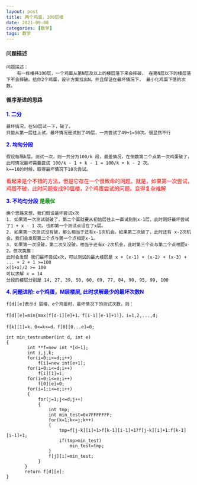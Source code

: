 ```yaml
---
layout: post
title: 两个鸡蛋，100层楼
date: 2021-09-08
categories: [数学]
tags: 数学
---
```



#### 问题描述
```
问题描述：
    有一栋楼共100层，一个鸡蛋从第N层及以上的楼层落下来会摔破， 在第N层以下的楼层落下不会摔破。给你2个鸡蛋，设计方案找出N，并且保证在最坏情况下， 最小化鸡蛋下落的次数。
```
#### 循序渐进的思路

**<font color=blue>1. 二分</font>**
```
最坏情况，在50层试一下，破了。
只能从第一层往上试，最坏情况是试到了49层，一共尝试了49+1=50次。很显然不行
```

**<font color=blue>2. 均匀分段</font>**
```
假设每隔k层，测试一次，则一共分为100/k 段，最差情况，在倒数第二个点第一次鸡蛋破了，
此时情况最坏需要尝试 100/k - 1 + k - 1 = 100/k + k - 2 次。
k==10的时候，取得最坏情况下18次尝试。
```
<font color=red>看起来是个不错的方法，但是它存在一个很致命的问题。就是，如果第一次尝试，鸡蛋不破，此时问题变成90层楼，2个鸡蛋尝试的问题。变得复杂难解</font>


**<font color=blue>3. 不均匀分段</font>**  **<font color=green>是最优</font>**
```
换个思路来想，我们假设最坏尝试x次
1. 如果第一次测试就破了，第二个蛋就要从初始层往上一直试到到x-1层，此时刚好最坏尝试了1 + x - 1 次。也即第一个测试点设在了x层。
2. 如果第一次测试没有破，那么相当于还有x-1次机会。如果第二次破了，此时还有 x-2次机会。我们会发现第二个点与第一个点相距x-1。
3. 如果第一次没破，第二次又没破，相当于还有x-2次机会，此时第三个点与第二个点相距x-2。依次类推：
此时会发现 我们最坏尝试x次，可以测试的最大楼层是 x + (x-1) + (x-2) + (x-3) + ... + 2 + 1 >=100
x(1+x)/2 >= 100
可以求解 x = 14
分段的楼层分别是 14, 27, 39, 50, 60, 69, 77, 84, 90, 95, 99, 100
```

**<font color=blue> 4. 问题进阶: e个鸡蛋，M层楼层, 此时求解最少的最坏次数N</font>**
```
f[d][e]表示d 层楼，e个鸡蛋时，最坏情况下的测试次数，则：

f[d][e]=min{max(f[d-i][e]+1，f[i-1][e-1]+1)}，i=1,2,...,d;

f[k][1]=k，0<=k<=d，f[0][0...e]=0;

int min_testnumber(int d, int e)  
{  
        int **f=new int *[d+1];  
        int i,j,k;  
        for(i=0;i<=d;i++)  
            f[i]=new int[e+1];  
        for(i=0;i<=d;i++)  
            f[i][1]=i;  
        for(i=0;i<=e;i++)  
            f[0][e]=0;  
        for(i=1;i<=e;i++)  
        {  
            for(j=1;j<=d;j++)  
            {  
                int tmp;  
                int min_test=0x7FFFFFFF;  
                for(k=1;k<=j;k++)  
                {  
                    tmp=f[j-k][i]+1>f[k-1][i-1]+1?f[j-k][i]+1:f[k-1][i-1]+1;  
                    if(tmp>min_test)  
                        min_test=tmp;  
                }  
                f[j][i]=min_test;  
            }  
       }  
       return f[d][e];  
}
```
